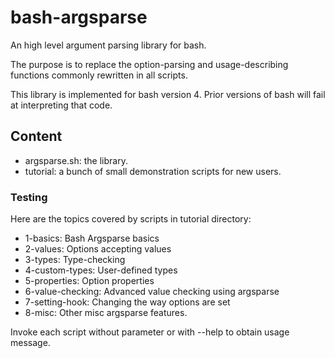 bash-argsparse
==============

An high level argument parsing library for bash.

The purpose is to replace the option-parsing and usage-describing
functions commonly rewritten in all scripts.

This library is implemented for bash version 4. Prior versions of
bash will fail at interpreting that code.


Content
-------

* argsparse.sh: the library.
* tutorial: a bunch of small demonstration scripts for new users.


### Testing

Here are the topics covered by scripts in tutorial directory:
* 1-basics: Bash Argsparse basics
* 2-values: Options accepting values
* 3-types: Type-checking
* 4-custom-types: User-defined types
* 5-properties: Option properties
* 6-value-checking: Advanced value checking using argsparse
* 7-setting-hook: Changing the way options are set
* 8-misc: Other misc argsparse features.

Invoke each script without parameter or with --help to obtain usage message.
